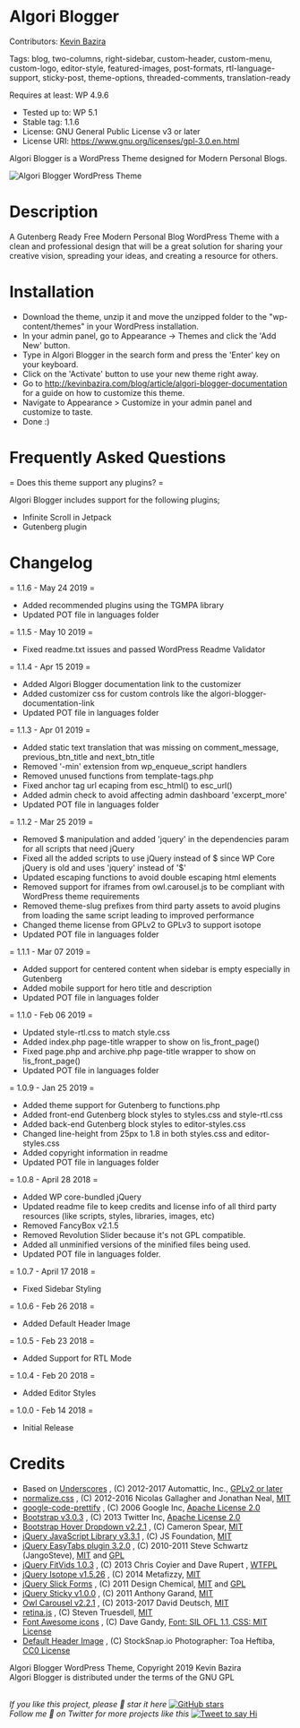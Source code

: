 # Algori Blogger 

Contributors: [Kevin Bazira](http://kevinbazira.com)

Tags: blog, two-columns, right-sidebar, custom-header, custom-menu, custom-logo, editor-style, featured-images, post-formats, rtl-language-support, sticky-post, theme-options, threaded-comments, translation-ready

Requires at least: WP 4.9.6
* Tested up to: WP 5.1
* Stable tag: 1.1.6
* License: GNU General Public License v3 or later
* License URI: https://www.gnu.org/licenses/gpl-3.0.en.html

Algori Blogger is a WordPress Theme designed for Modern Personal Blogs.

![Algori Blogger WordPress Theme](http://kevinbazira.com/images/articles/Algori%20Blogger%20WordPress%20Theme%20Documentation.jpg "Algori Blogger WordPress Theme")

# Description 

A Gutenberg Ready Free Modern Personal Blog WordPress Theme with a clean and professional design that will be a great solution for sharing your creative vision, spreading your ideas, and creating a resource for others.

# Installation

* Download the theme, unzip it and move the unzipped folder to the "wp-content/themes" in your WordPress installation.
* In your admin panel, go to Appearance -> Themes and click the 'Add New' button.
* Type in Algori Blogger in the search form and press the 'Enter' key on your keyboard.
* Click on the 'Activate' button to use your new theme right away.
* Go to http://kevinbazira.com/blog/article/algori-blogger-documentation for a guide on how to customize this theme.
* Navigate to Appearance > Customize in your admin panel and customize to taste.
* Done :)

# Frequently Asked Questions 

= Does this theme support any plugins? =

Algori Blogger includes support for the following plugins;
* Infinite Scroll in Jetpack
* Gutenberg plugin

# Changelog 

= 1.1.6 - May 24 2019 =
* Added recommended plugins using the TGMPA library
* Updated POT file in languages folder

= 1.1.5 - May 10 2019 =
* Fixed readme.txt issues and passed WordPress Readme Validator

= 1.1.4 - Apr 15 2019 =
* Added Algori Blogger documentation link to the customizer
* Added customizer css for custom controls like the algori-blogger-documentation-link 
* Updated POT file in languages folder

= 1.1.3 - Apr 01 2019 =
* Added static text translation that was missing on comment_message, previous_btn_title and next_btn_title
* Removed '-min' extension from wp_enqueue_script handlers
* Removed unused functions from template-tags.php
* Fixed anchor tag url ecaping from esc_html() to esc_url()
* Added admin check to avoid affecting admin dashboard 'excerpt_more'
* Updated POT file in languages folder

= 1.1.2 - Mar 25 2019 =
* Removed $ manipulation and added 'jquery' in the dependencies param for all scripts that need jQuery
* Fixed all the added scripts to use jQuery instead of $ since WP Core jQuery is old and uses 'jquery' instead of '$'
* Updated escaping functions to avoid double escaping html elements
* Removed support for iframes from owl.carousel.js to be compliant with WordPress theme requirements
* Removed theme-slug prefixes from third party assets to avoid plugins from loading the same script leading to improved performance
* Changed theme license from GPLv2 to GPLv3 to support isotope
* Updated POT file in languages folder

= 1.1.1 - Mar 07 2019 =
* Added support for centered content when sidebar is empty especially in Gutenberg
* Added mobile support for hero title and description
* Updated POT file in languages folder

= 1.1.0 - Feb 06 2019 =
* Updated style-rtl.css to match style.css
* Added index.php page-title wrapper to show on !is_front_page()
* Fixed page.php and archive.php page-title wrapper to show on !is_front_page()
* Updated POT file in languages folder

= 1.0.9 - Jan 25 2019 =
* Added theme support for Gutenberg to functions.php
* Added front-end Gutenberg block styles to styles.css and style-rtl.css
* Added back-end Gutenberg block styles to editor-styles.css
* Changed line-height from 25px to 1.8 in both styles.css and editor-styles.css
* Added copyright information in readme
* Updated POT file in languages folder

= 1.0.8 - April 28 2018 =
* Added WP core-bundled jQuery
* Updated readme file to keep credits and license info of all third party resources (like scripts, styles, libraries, images, etc)
* Removed FancyBox v2.1.5
* Removed Revolution Slider because it's not GPL compatible.
* Added all unminified versions of the minified files being used.
* Updated POT file in languages folder.

= 1.0.7 - April 17 2018 =
* Fixed Sidebar Styling

= 1.0.6 - Feb 26 2018 =
* Added Default Header Image

= 1.0.5 - Feb 23 2018 =
* Added Support for RTL Mode

= 1.0.4 - Feb 20 2018 =
* Added Editor Styles

= 1.0.0 - Feb 14 2018 =
* Initial Release

# Credits

* Based on [Underscores](https://underscores.me/) , (C) 2012-2017 Automattic, Inc., [GPLv2 or later](https://www.gnu.org/licenses/gpl-2.0.html)
* [normalize.css](https://necolas.github.io/normalize.css/) , (C) 2012-2016 Nicolas Gallagher and Jonathan Neal, [MIT](https://opensource.org/licenses/MIT)
* [google-code-prettify](https://github.com/google/code-prettify) , (C) 2006 Google Inc, [Apache License 2.0](http://www.apache.org/licenses/LICENSE-2.0)
* [Bootstrap v3.0.3](http://getbootstrap.com) , (C) 2013 Twitter Inc, [Apache License 2.0](http://www.apache.org/licenses/LICENSE-2.0)
* [Bootstrap Hover Dropdown v2.2.1](https://necolas.github.io/normalize.css/) , (C) Cameron Spear, [MIT](https://opensource.org/licenses/MIT)
* [jQuery JavaScript Library v3.3.1](https://jquery.com/) , (C) JS Foundation, [MIT](https://opensource.org/licenses/MIT)
* [jQuery EasyTabs plugin 3.2.0](https://necolas.github.io/normalize.css/) , (C) 2010-2011 Steve Schwartz (JangoSteve), [MIT](https://opensource.org/licenses/MIT) and [GPL](http://www.gnu.org/licenses/gpl.html)
* [jQuery FitVids 1.0.3](http://fitvidsjs.com/) , (C) 2013 Chris Coyier and Dave Rupert , [WTFPL](http://sam.zoy.org/wtfpl/)
* [jQuery Isotope v1.5.26](http://isotope.metafizzy.co) , (C) 2014 Metafizzy, [MIT](https://opensource.org/licenses/MIT)
* [jQuery Slick Forms](http://www.designchemical.com) , (C) 2011 Design Chemical, [MIT](https://opensource.org/licenses/MIT) and [GPL](http://www.gnu.org/licenses/gpl.html)
* [jQuery Sticky v1.0.0](http://labs.anthonygarand.com/sticky) , (C) 2011 Anthony Garand, [MIT](https://opensource.org/licenses/MIT)
* [Owl Carousel v2.2.1](https://owlcarousel2.github.io/OwlCarousel2/) , (C) 2013-2017 David Deutsch, [MIT](https://opensource.org/licenses/MIT)
* [retina.js](https://github.com/strues/retinajs) , (C) Steven Truesdell, [MIT](https://opensource.org/licenses/MIT)
* [Font Awesome icons](http://fontawesome.io) , (C) Dave Gandy, [Font: SIL OFL 1.1, CSS: MIT License](http://fontawesome.io/license)
* [Default Header Image](https://stocksnap.io/photo/5AQ9OI606F) , (C) StockSnap.io Photographer: Toa Heftiba, [CC0 License](https://creativecommons.org/publicdomain/zero/1.0/)


Algori Blogger WordPress Theme, Copyright 2019 Kevin Bazira<br/>
Algori Blogger is distributed under the terms of the GNU GPL<br/><br/>

_If you like this project, please 🌟 star it here_ [![GitHub stars](https://img.shields.io/github/stars/kevinbazira/algori-blogger.svg?label=Stars&style=social)](https://github.com/kevinbazira/algori-blogger)
<br/>
_Follow me 👋 on Twitter for more projects like this_ [![Tweet to say Hi](https://img.shields.io/twitter/follow/kevinbazira.svg?style=social&label=Tweet%20@kevinbazira)](https://twitter.com/kevinbazira/)

